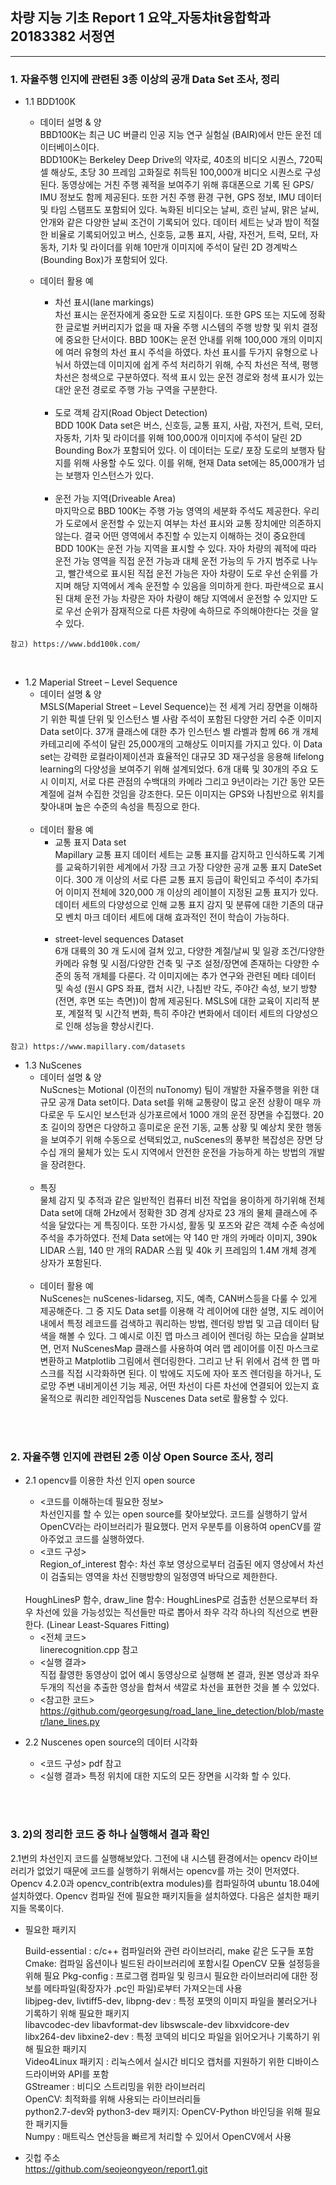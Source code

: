 ## 차량 지능 기초 Report 1 요약_자동차it융합학과 20183382 서정연
<hr>

### 1.	자율주행 인지에 관련된 3종 이상의 공개 Data Set 조사, 정리
* 1.1 BDD100K
    * 데이터 설명 & 양<Br>
    BBD100K는 최근 UC 버클리 인공 지능 연구 실험실 (BAIR)에서 만든 운전 데이터베이스이다.<br>
BDD100K는 Berkeley Deep Drive의 약자로, 40초의 비디오 시퀀스, 720픽셀 해상도, 초당 30 프레임 고화질로 취득된 100,000개 비디오 시퀀스로 구성된다. 동영상에는 거친 주행 궤적을 보여주기 위해 휴대폰으로 기록 된 GPS/ IMU 정보도 함께 제공된다. 또한 거친 주행 환경 구현, GPS 정보, IMU 데이터 및 타임 스탬프도 포함되어 있다. 녹화된 비디오는 날씨, 흐린 날씨, 맑은 날씨, 안개와 같은 다양한 날씨 조건이 기록되어 있다. 데이터 세트는 낮과 밤이 적절한 비율로 기록되어있고 버스, 신호등, 교통 표지, 사람, 자전거, 트럭, 모터, 자동차, 기차 및 라이더를 위해 10만개 이미지에 주석이 달린 2D 경계박스(Bounding Box)가 포함되어 있다.

    * 데이터 활용 예
        * 차선 표시(lane markings)<br>
        차선 표시는 운전자에게 중요한 도로 지침이다. 또한 GPS 또는 지도에 정확한 글로벌 커버리지가 없을 때 자율 주행 시스템의 주행 방향 및 위치 결정에 중요한 단서이다. BBD 100K는 운전 안내를 위해 100,000 개의 이미지에 여러 유형의 차선 표시 주석을 하였다. 차선 표시를 두가지 유형으로 나눠서 하였는데 이미지에 쉽게 주석 처리하기 위해, 수직 차선은 적색, 평행 차선은 청색으로 구분하였다. 적색 표시 있는 운전 경로와 청색 표시가 있는 대안 운전 경로로 주행 가능 구역을 구분한다. <br><br>
        * 도로 객체 감지(Road Object Detection)<br>
        BDD 100K Data set은 버스, 신호등, 교통 표지, 사람, 자전거, 트럭, 모터, 자동차, 기차 및 라이더를 위해 100,000개 이미지에 주석이 달린 2D Bounding Box가 포함되어 있다. 이 데이터는 도로/ 포장 도로의 보행자 탐지를 위해 사용할 수도 있다. 이를 위해, 현재 Data set에는 85,000개가 넘는 보행자 인스턴스가 있다.<br><br>
        * 운전 가능 지역(Driveable Area)<br>
        마지막으로 BBD 100K는 주행 가능 영역의 세분화 주석도 제공한다. 우리가 도로에서 운전할 수 있는지 여부는 차선 표시와 교통 장치에만 의존하지 않는다. 결국 어떤 영역에서 추진할 수 있는지 이해하는 것이 중요한데 BDD 100K는 운전 가능 지역을 표시할 수 있다. 자아 차량의 궤적에 따라 운전 가능 영역을 직접 운전 가능과 대체 운전 가능의 두 가지 범주로 나누고, 빨간색으로 표시된 직접 운전 가능은 자아 차량이 도로 우선 순위를 가지며 해당 지역에서 계속 운전할 수 있음을 의미하게 한다.  파란색으로 표시된 대체 운전 가능 차량은 자아 차량이 해당 지역에서 운전할 수 있지만 도로 우선 순위가 잠재적으로 다른 차량에 속하므로 주의해야한다는 것을 알 수 있다.
```
참고) https://www.bdd100k.com/
```
<br>

* 1.2  Maperial Street – Level Sequence
    * 데이터 설명 & 양<br>
    MSLS(Maperial Street – Level Sequence)는 전 세계 거리 장면을 이해하기 위한 픽셀 단위 및 인스턴스 별 사람 주석이 포함된 다양한 거리 수준 이미지 Data set이다. 37개 클래스에 대한 추가 인스턴스 별 라벨과 함께 66 개 개체 카테고리에 주석이 달린 25,000개의 고해상도 이미지를 가지고 있다. 이 Data set는 강력한 로컬라이제이션과 효율적인 대규모 3D 재구성을 응용해 lifelong learning의 다양성을 보여주기 위해 설계되었다. 6개 대륙 및 30개의 주요 도시 이미지, 서로 다른 관점의 수백대의 카메라 그리고 9년이라는 기간 동안 모든 계절에 걸쳐 수집한 것임을 강조한다. 모든 이미지는 GPS와 나침반으로 위치를 찾아내며 높은 수준의 속성을 특징으로 한다.<br><br>
    * 데이터 활용 예<br>
        * 교통 표지 Data set<br>
        Mapillary 교통 표지 데이터 세트는 교통 표지를 감지하고 인식하도록 기계를 교육하기위한 세계에서 가장 크고 가장 다양한 공개 교통 표지 DateSet이다. 300 개 이상의 서로 다른 교통 표지 등급이 확인되고 주석이 추가되어 이미지 전체에 320,000 개 이상의 레이블이 지정된 교통 표지가 있다. 데이터 세트의 다양성으로 인해 교통 표지 감지 및 분류에 대한 기존의 대규모 벤치 마크 데이터 세트에 대해 효과적인 전이 학습이 가능하다.<br><br>
        *  street-level sequences Dataset<br>
        6개 대륙의 30 개 도시에 걸쳐 있고, 다양한 계절/날씨 및 일광 조건/다양한 카메라 유형 및 시점/다양한 건축 및 구조 설정/장면에 존재하는 다양한 수준의 동적 개체를 다룬다. 각 이미지에는 추가 연구와 관련된 메타 데이터 및 속성 (원시 GPS 좌표, 캡처 시간, 나침반 각도, 주야간 속성, 보기 방향 (전면, 후면 또는 측면))이 함께 제공된다. MSLS에 대한 교육이 지리적 분포, 계절적 및 시간적 변화, 특히 주야간 변화에서 데이터 세트의 다양성으로 인해 성능을 향상시킨다.
```
참고) https://www.mapillary.com/datasets
```
* 1.3 NuScenes<br>
    * 데이터 설명 & 양<br>
    NuScnes는 Motional (이전의 nuTonomy) 팀이 개발한 자율주행을 위한 대규모 공개 Data set이다. Data set를 위해 교통량이 많고 운전 상황이 매우 까다로운 두 도시인 보스턴과 싱가포르에서 1000 개의 운전 장면을 수집했다. 20초 길이의 장면은 다양하고 흥미로운 운전 기동, 교통 상황 및 예상치 못한 행동을 보여주기 위해 수동으로 선택되었고, nuScenes의 풍부한 복잡성은 장면 당 수십 개의 물체가 있는 도시 지역에서 안전한 운전을 가능하게 하는 방법의 개발을 장려한다.<br><br>
    * 특징<br>
    물체 감지 및 추적과 같은 일반적인 컴퓨터 비전 작업을 용이하게 하기위해 전체 Data set에 대해 2Hz에서 정확한 3D 경계 상자로 23 개의 물체 클래스에 주석을 달았다는 게 특징이다. 또한 가시성, 활동 및 포즈와 같은 객체 수준 속성에 주석을 추가하였다. 전체 Data set에는 약 140 만 개의 카메라 이미지, 390k LIDAR 스윕, 140 만 개의 RADAR 스윕 및 40k 키 프레임의 1.4M 개체 경계 상자가 포함된다. <br><br>
    * 데이터 활용 예<br>
    NuScenes는 nuScenes-lidarseg, 지도, 예측, CAN버스등을 다룰 수 있게 제공해준다. 그 중 지도 Data set를 이용해 각 레이어에 대한 설명, 지도 레이어 내에서 특정 레코드를 검색하고 쿼리하는 방법, 렌더링 방법 및 고급 데이터 탐색을 해볼 수 있다. 
    그 예시로 이진 맵 마스크 레이어 렌더링 하는 모습을 살펴보면, 먼저 NuScenesMap 클래스를 사용하여 여러 맵 레이어를 이진 마스크로 변환하고 Matplotlib 그림에서 렌더링한다. 그리고 난 뒤 위에서 검색 한 맵 마스크를 직접 시각화하면 된다. 
    이 밖에도 지도에 자아 포즈 렌더링을 하거나, 도로망 주변 내비게이션 기능 제공, 어떤 차선이 다른 차선에 연결되어 있는지 효울적으로 쿼리한 레인작업등 Nuscenes Data set로 활용할 수 있다.
<br>
<br>

### 2. 자율주행 인지에 관련된 2종 이상 Open Source 조사, 정리
* 2.1 opencv를 이용한 차선 인지 open source
    * <코드를 이해하는데 필요한 정보><br>
    차선인지를 할 수 있는 open source를 찾아보았다. 코드를 실행하기 앞서 OpenCV라는 라이브러리가 필요했다. 먼저 우분투를 이용하여 openCV를 깔아주었고 코드를 실행하였다.
    * <코드 구성> <br>
    Region_of_interest 함수: 차선 후보 영상으로부터 검출된 에지 영상에서 차선이 검출되는 영역을 차선 진행방향의 일정영역 바닥으로 제한한다.
    <br>
    HoughLinesP 함수, draw_line 함수: HoughLinesP로 검출한 선분으로부터 좌우 차선에 있을 가능성있는 직선들만 따로 뽑아서 좌우 각각 하나의 직선으로 변환한다. (Linear Least-Squares Fitting)

    * <전체 코드><br>
    linerecognition.cpp 참고
    * <실행 결과><br>
    직접 촬영한 동영상이 없어 예시 동영상으로 실행해 본 결과, 원본 영상과 좌우 두개의 직선을 추출한 영상을 합쳐서 색깔로 차선을 표현한 것을 볼 수 있었다.
    * <참고한 코드>
    https://github.com/georgesung/road_lane_line_detection/blob/master/lane_lines.py

* 2.2 Nuscenes open source의 데이터 시각화
    * <코드 구성>
    pdf 참고
    * <실행 결과>
    특정 위치에 대한 지도의 모든 장면을 시각화 할 수 있다.
<br>
<br>

### 3. 2)의 정리한 코드 중 하나 실행해서 결과 확인
2.1번의 차선인지 코드를 실행해보았다. 그전에 내 시스템 환경에서는 opencv 라이브러리가 없었기 때문에 코드를 실행하기 위해서는 opencv를 까는 것이 먼저였다. Opencv 4.2.0과 opencv_contrib(extra modules)를 컴파일하여 ubuntu 18.04에 설치하였다. Opencv 컴파일 전에 필요한 패키지들을 설치하였다. 다음은 설치한 패키지들 목록이다.
* 필요한 패키지<br>

    Build-essential : c/c++ 컴파일러와 관련 라이브러리, make 같은 도구들 포함
    Cmake: 컴파일 옵션이나 빌드된 라이브러리에 포함시킬 OpenCV 모듈 설정등을 위해 필요 
    Pkg-config : 프로그램 컴파일 및 링크시 필요한 라이브러리에 대한 정보를 메타파일(확장자가 .pc인 파일)로부터 가져오는데 사용<br>
    libjpeg-dev, livtiff5-dev, libpng-dev : 특정 포맷의 이미지 파일을 불러오거나 기록하기 위해 필요한 패키지<br>
	libavcodec-dev libavformat-dev libswscale-dev libxvidcore-dev libx264-dev libxine2-dev : 특정 코덱의 비디오 파일을 읽어오거나 기록하기 위해 필요한 패키지<br>
	Video4Linux 패키지 : 리눅스에서 실시간 비디오 캡처를 지원하기 위한 디바이스 드라이버와 API를 포함<br>
    GStreamer : 비디오 스트리밍을 위한 라이브러리<br>
    OpenCV:  최적화를 위해 사용되는 라이브러리들<br>
    python2.7-dev와 python3-dev 패키지: OpenCV-Python 바인딩을 위해 필요한 패키지들<br>
Numpy :  매트릭스 연산등을 빠르게 처리할 수 있어서 OpenCV에서 사용

* 깃헙 주소<br>
https://github.com/seojeongyeon/report1.git







